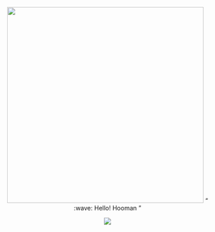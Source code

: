 <p align="center">
  <img src="https://github.com/geopd/geopd/blob/master/cat.gif" width="450px">
  <q align="center">
    :wave: Hello! Hooman
  </q>
  <p align="center">
      <img src="https://github-readme-stats.vercel.app/api?username=geopd&count_private=true&show_icons=true&hide_title=true&hide=issues&layout=compact" />
  </p>
</p>
